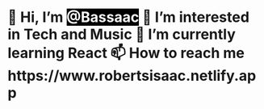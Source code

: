 <!DOCTYPE html>
<html lang="en">
<head>
    <meta charset="UTF-8">
    <meta http-equiv="X-UA-Compatible" content="IE=edge">
    <meta name="viewport" content="width=device-width, initial-scale=1.0">

 
</head>
<body>
    <h1>
        👋 Hi, I’m <span style="background-color: black; color:white"> @Bassaac</span>
        👀 I’m interested in Tech and Music
        🌱 I’m currently learning React
        📫 How to reach me https://www.robertsisaac.netlify.app   </h1>
</body>
</html>
<!---
Bassaac/Bassaac is a ✨ special ✨ repository because its `README.md` (this file) appears on your GitHub profile.
You can click the Preview link to take a look at your changes.
--->
